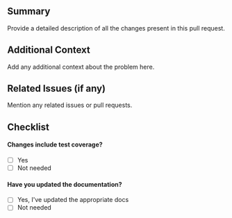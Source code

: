 ## Summary
Provide a detailed description of all the changes present in this pull request.

## Additional Context
Add any additional context about the problem here.

## Related Issues (if any)
Mention any related issues or pull requests.

## Checklist

#### Changes include test coverage?
- [ ] Yes
- [ ] Not needed

#### Have you updated the documentation?
- [ ] Yes, I've updated the appropriate docs
- [ ] Not needed